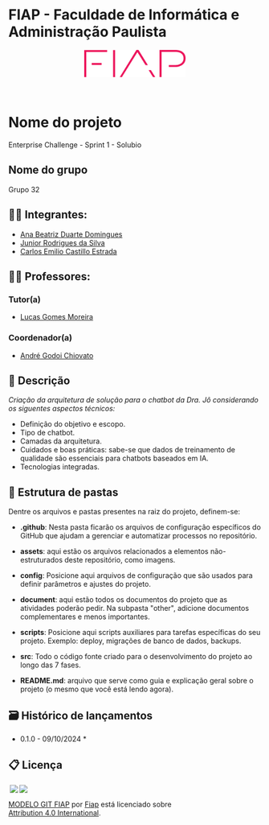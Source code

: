 # FIAP - Faculdade de Informática e Administração Paulista

<p align="center">
<a href= "https://www.fiap.com.br/"><img src="assets/logo-fiap.png" alt="FIAP - Faculdade de Informática e Admnistração Paulista" border="0" width=40% height=40%></a>
</p>

<br>

# Nome do projeto
Enterprise Challenge - Sprint 1 - Solubio

## Nome do grupo
Grupo 32

## 👨‍🎓 Integrantes: 
- <a href="https://www.linkedin.com/in/">Ana Beatriz Duarte Domingues</a>
- <a href="https://www.linkedin.com/in/jrsilva051/">Junior Rodrigues da Silva</a>
- <a href="https://www.linkedin.com/in/">Carlos Emilio Castillo Estrada</a>

## 👩‍🏫 Professores:
### Tutor(a) 
- <a href="https://www.linkedin.com/company/inova-fusca">Lucas Gomes Moreira</a>
### Coordenador(a)
- <a href="https://www.linkedin.com/company/inova-fusca">André Godoi Chiovato</a>


## 📜 Descrição

*Criação da arquitetura de solução para o chatbot da Dra. Jô considerando os siguentes aspectos técnicos:*

- Definição do objetivo e escopo.
- Tipo de chatbot.
- Camadas da arquitetura.
- Cuidados e boas práticas: sabe-se que dados de treinamento de qualidade são essenciais para chatbots baseados em IA.
- Tecnologias integradas.


## 📁 Estrutura de pastas

Dentre os arquivos e pastas presentes na raiz do projeto, definem-se:

- <b>.github</b>: Nesta pasta ficarão os arquivos de configuração específicos do GitHub que ajudam a gerenciar e automatizar processos no repositório.

- <b>assets</b>: aqui estão os arquivos relacionados a elementos não-estruturados deste repositório, como imagens.

- <b>config</b>: Posicione aqui arquivos de configuração que são usados para definir parâmetros e ajustes do projeto.

- <b>document</b>: aqui estão todos os documentos do projeto que as atividades poderão pedir. Na subpasta "other", adicione documentos complementares e menos importantes.

- <b>scripts</b>: Posicione aqui scripts auxiliares para tarefas específicas do seu projeto. Exemplo: deploy, migrações de banco de dados, backups.

- <b>src</b>: Todo o código fonte criado para o desenvolvimento do projeto ao longo das 7 fases.

- <b>README.md</b>: arquivo que serve como guia e explicação geral sobre o projeto (o mesmo que você está lendo agora).






## 🗃 Histórico de lançamentos

* 0.1.0 - 09/10/2024
    *

## 📋 Licença

<img style="height:22px!important;margin-left:3px;vertical-align:text-bottom;" src="https://mirrors.creativecommons.org/presskit/icons/cc.svg?ref=chooser-v1"><img style="height:22px!important;margin-left:3px;vertical-align:text-bottom;" src="https://mirrors.creativecommons.org/presskit/icons/by.svg?ref=chooser-v1"><p xmlns:cc="http://creativecommons.org/ns#" xmlns:dct="http://purl.org/dc/terms/"><a property="dct:title" rel="cc:attributionURL" href="https://github.com/agodoi/template">MODELO GIT FIAP</a> por <a rel="cc:attributionURL dct:creator" property="cc:attributionName" href="https://fiap.com.br">Fiap</a> está licenciado sobre <a href="http://creativecommons.org/licenses/by/4.0/?ref=chooser-v1" target="_blank" rel="license noopener noreferrer" style="display:inline-block;">Attribution 4.0 International</a>.</p>
